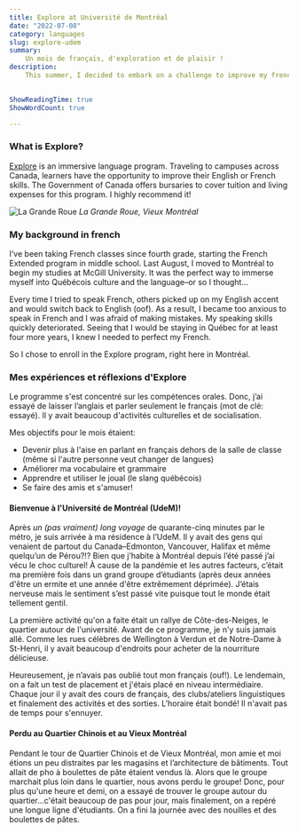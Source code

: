 ```yaml
---
title: Explore at Université de Montréal
date: "2022-07-08"
category: languages
slug: explore-udem
summary:
    Un mois de français, d'exploration et de plaisir !
description:
    This summer, I decided to embark on a challenge to improve my french skills. 

    
ShowReadingTime: true
ShowWordCount: true

---
```


### What is Explore? 
[Explore](https://englishfrench.ca/) is an immersive language program. Traveling to campuses across Canada, learners have the opportunity to improve their English or French skills. The Government of Canada offers bursaries to cover tuition and living expenses for this program. I highly recommend it!

![La Grande Roue](https://lh3.googleusercontent.com/pw/AM-JKLUQp2q8r98XzHtgqVi5sPuthTx3wuofgVfMl3CFsDT__o731fVPN2l4HOt9DxHY0DgbaVcPwmZJLWYxIx6sXpoQnIfkZQWqGVNioCKkV6Ik74J9m5eunZhMw18ev2V4PY9pYQTHeKdoXeZB00kWBbME=w1972-h1478-no?authuser=0)
*La Grande Roue, Vieux Montréal*

### My background in french 
I’ve been taking French classes since fourth grade, starting the French Extended program in middle school. Last August, I moved to Montréal to begin my studies at McGill University. It was the perfect way to immerse myself into Québécois culture and the language–or so I thought... 

Every time I tried to speak French, others picked up on my English accent and would switch back to English (oof). As a result, I became too anxious to speak in French and I was afraid of making mistakes. My speaking skills quickly deteriorated. Seeing that I would be staying in Québec for at least four more years, I knew I needed to perfect my French. 

So I chose to enroll in the Explore program, right here in Montréal.

### Mes expériences et réflexions d'Explore
Le programme s'est concentré sur les compétences orales. Donc, j’ai essayé de laisser l’anglais et parler seulement le français (mot de clé: essayé). Il y avait beaucoup d'activités culturelles et de socialisation. 

Mes objectifs pour le mois étaient:
- Devenir plus à l'aise en parlant en français dehors de la salle de classe (même si l'autre personne veut changer de langues)
- Améliorer ma vocabulaire et grammaire 
- Apprendre et utiliser le joual (le slang québécois)
- Se faire des amis et s'amuser! 

#### Bienvenue à l'Université de Montréal (UdeM)! 

Après *un (pas vraiment) long voyage* de quarante-cinq minutes par le métro, je suis arrivée à ma résidence à l’UdeM. Il y avait des gens qui venaient de partout du Canada–Edmonton, Vancouver, Halifax et même quelqu’un de Pérou?!? Bien que j’habite à Montréal depuis l’été passé j’ai vécu le choc culturel! À cause de la pandémie et les autres facteurs, c’était ma première fois dans un grand groupe d’étudiants (après deux années d'être un ermite  et une année d'être extrêmement déprimée). J’étais nerveuse mais le sentiment s’est passé vite puisque tout le monde était tellement gentil.

La première activité qu'on a faite était un rallye de Côte-des-Neiges, le quartier autour de l'université. Avant de ce programme, je n'y suis jamais allé. Comme les rues célèbres de Wellington à Verdun et de Notre-Dame à St-Henri, il y avait beaucoup d'endroits pour acheter de la nourriture délicieuse.  

Heureusement, je n’avais pas oublié tout mon français (ouf!). Le lendemain, on a fait un test de placement et j'étais placé en niveau intermédiaire. Chaque jour il y avait des cours de français, des clubs/ateliers linguistiques et finalement des activités et des sorties. L’horaire était bondé! Il n'avait pas de temps pour s'ennuyer. 
  

#### Perdu au Quartier Chinois et au Vieux Montréal
Pendant le tour de Quartier Chinois et de Vieux Montréal, mon amie et moi étions un peu distraites par les magasins et l’architecture de bâtiments. Tout allait de pho à boulettes de pâte étaient vendus là. Alors que le groupe marchait plus loin dans le quartier, nous avons perdu le groupe! Donc, pour plus qu'une heure et demi, on a essayé de trouver le groupe autour du quartier...c'était beaucoup de pas pour jour, mais finalement, on a repéré une longue ligne d'étudiants. On a fini la journée avec des nouilles et des boulettes de pâtes.     



